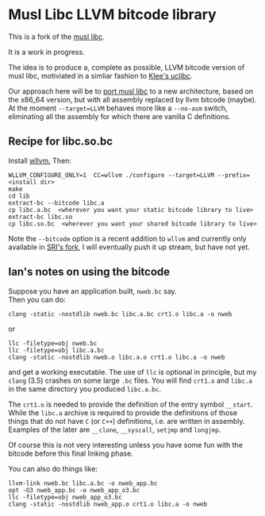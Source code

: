 #  Musl Libc LLVM bitcode library


This is a fork of the [musl libc](http://www.musl-libc.org/).

It is a work in progress.

The idea is to produce a, complete as possible, LLVM bitcode version of
musl libc, motiviated in a simliar fashion to [Klee's uclibc](https://github.com/klee/klee-uclibc).

Our approach here will be to [port musl libc](http://wiki.musl-libc.org/wiki/Porting) to a new
architecture, based on the x86_64 version, but with all assembly replaced by llvm bitcode (maybe).
At the moment `--target=LLVM` behaves more like a `--no-asm`
switch, eliminating all the assembly for which there are vanilla C definitions.


## Recipe for libc.so.bc

Install [wllvm.](https://github.com/SRI-CSL/whole-program-llvm.git)
Then:

```
WLLVM_CONFIGURE_ONLY=1  CC=wllvm ./configure --target=LLVM --prefix=<install dir>
make
cd lib
extract-bc --bitcode libc.a
cp libc.a.bc  <wherever you want your static bitcode library to live>
extract-bc libc.so
cp libc.so.bc  <wherever you want your shared bitcode library to live>
```
Note the `--bitcode` option is a recent addition to `wllvm` and currently
only available in [SRI's fork](https://github.com/SRI-CSL/whole-program-llvm),
I will eventually push it up stream, but have not yet. 

## Ian's notes on using the bitcode

Suppose you have an application built,  `nweb.bc` say.  
Then you can do:
```
clang -static -nostdlib nweb.bc libc.a.bc crt1.o libc.a -o nweb
```
or
```
llc -filetype=obj nweb.bc
llc -filetype=obj libc.a.bc
clang -static -nostdlib nweb.o libc.a.o crt1.o libc.a -o nweb
```
and get a working executable. The use of `llc` is optional in principle,
but my `clang` (3.5) crashes on some large `.bc` files. You will find
`crt1.o` and  `libc.a` in the same directory you produced `libc.a.bc`.

The `crt1.o` is needed to provide the definition of the entry symbol `__start`.
While the `libc.a` archive is required to provide the definitions of those things
that do not have `C` (or `C++`) definitions, i.e. are written in
assembly. Examples of the later are `__clone`, `__syscall`, `setjmp` and `longjmp`.


Of course this is not very interesting unless you have some fun
with the bitcode before this final linking phase.

You can also do things like:

```
llvm-link nweb.bc libc.a.bc -o nweb_app.bc
opt -O3 nweb_app.bc -o nweb_app_o3.bc
llc -filetype=obj nweb_app_o3.bc
clang -static -nostdlib nweb_app.o crt1.o libc.a -o nweb
```
